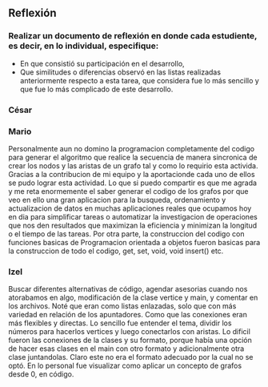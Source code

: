 ## Reflexión
### Realizar un documento de reflexión en donde cada estudiente, es decir, en lo individual, especifique:

- En que consistió su participación en el desarrollo,
- Que similitudes o diferencias observó en las listas realizadas anteriormente respecto a esta tarea, que considera fue lo más sencillo y que fue lo más complicado de este desarrollo.


### César

### Mario

Personalmente aun no domino la programacion completamente del codigo para generar el algoritmo que realice la secuencia de manera sincronica de crear los nodos y las aristas de un grafo tal y como lo requirio esta activida. Gracias a la contribucion de mi equipo y la aportacionde cada uno de ellos se pudo lograr esta actividad.
Lo que si puedo compartir es que me agrada y me reta enormemente el saber generar el codigo de los grafos por que veo en ello una gran aplicacion para la busqueda, ordenamiento y actualizacion de datos en muchas aplicaciones reales que ocupamos hoy en dia para simplificar tareas o automatizar la investigacion de operaciones que nos den resultados que maximizan la eficiencia y minimizan la longitud o el tiempo de las tareas.
Por otra parte, la construccion del codigo con funciones basicas de Programacion orientada a objetos fueron basicas para la construccion de todo el codigo, get, set, void, void insert() etc.




### Izel
Buscar diferentes alternativas de código, agendar asesorias cuando nos atorabamos en algo, modificación de la clase vertice y main, y comentar en los archivos.
Noté que eran como listas enlazadas, solo que con más variedad en relación de los apuntadores. Como que las conexiones eran más flexibles y directas. Lo sencillo fue entender el tema, dividir los números para hacerlos vertices y luego conectarlos con aristas. Lo dificil fueron las conexiones de la clases y su formato, porque había una opción de hacer esas clases en el main con otro formato y adicionalmente otra clase juntandolas. Claro este no era el formato adecuado por la cual no se optó. En lo personal fue visualizar como aplicar un concepto de grafos desde 0, en código.
